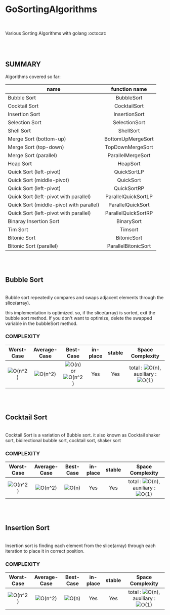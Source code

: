 # GoSortingAlgorithms

<br />

 Various Sorting Algorithms with golang :octocat:
   

<br /><br />


## SUMMARY

Algorithms covered so far:

| name | function name | 
| --- | :-: | 
| Bubble Sort | BubbleSort |
| Cocktail Sort | CocktailSort |
| Insertion Sort | InsertionSort |
| Selection Sort | SelectionSort |
| Shell Sort | ShellSort |
| Merge Sort (bottom-up) | BottomUpMergeSort |
| Merge Sort (top-down) | TopDownMergeSort |
| Merge Sort (parallel) | ParallelMergeSort |
| Heap Sort | HeapSort |
| Quick Sort (left-pivot) | QuickSortLP |
| Quick Sort (middle-pivot) | QuickSort |
| Quick Sort (left-pivot) | QuickSortRP |
| Quick Sort (left-pivot with parallel) | ParallelQuickSortLP |
| Quick Sort (middle-pivot with parallel) | ParallelQuickSort |
| Quick Sort (left-pivot with parallel) | ParallelQuickSortRP |
| Binaray Insertion Sort | BinarySort |
| Tim Sort | Timsort |
| Bitonic Sort | BitonicSort |
| Bitonic Sort (parallel) | ParallelBitonicSort |


<br />
<br />

## Bubble Sort

<br />
Bubble sort repeatedly compares and swaps adjacent elements through the slice(array).

this implementation is optimized. so, if the slice(array) is sorted, exit the bubble sort method. If you don't want to optimize, delete the swapped variable in the bubbleSort method.<br />

### COMPLEXITY


| Worst-Case | Average-Case | Best-Case | in-place | stable | Space Complexity |
| :-: | :-: | :-: | :-: | :-: | :-: |
| ![O(n^2)](https://latex.codecogs.com/svg.image?O(n^{2})) | ![O(n^2)](https://latex.codecogs.com/svg.image?O(n^{2})) | ![O(n)](https://latex.codecogs.com/svg.image?O(n)) or ![O(n^2)](https://latex.codecogs.com/svg.image?O(n^{2})) | Yes | Yes | total : ![O(n)](https://latex.codecogs.com/svg.image?O(n)), auxiliary : ![O(1)](https://latex.codecogs.com/svg.image?O(1)) |



<br />
<br />

## Cocktail Sort

<br />
Cocktail Sort is a variation of Bubble sort.
it also known as Cocktail shaker sort, bidirectional bubble sort, cocktail sort, shaker sort
<br />

### COMPLEXITY


| Worst-Case | Average-Case | Best-Case | in-place | stable | Space Complexity |
| :-: | :-: | :-: | :-: | :-: | :-: |
| ![O(n^2)](https://latex.codecogs.com/svg.image?O(n^{2})) | ![O(n^2)](https://latex.codecogs.com/svg.image?O(n^{2})) | ![O(n)](https://latex.codecogs.com/svg.image?O(n)) | Yes | Yes | total : ![O(n)](https://latex.codecogs.com/svg.image?O(n)), auxiliary : ![O(1)](https://latex.codecogs.com/svg.image?O(1)) |



<br />
<br />

## Insertion Sort

<br />
Insertion sort is finding each element from the slice(array) through each iteration to place it in correct position.
<br />

### COMPLEXITY


| Worst-Case | Average-Case | Best-Case | in-place | stable | Space Complexity |
| :-: | :-: | :-: | :-: | :-: | :-: |
| ![O(n^2)](https://latex.codecogs.com/svg.image?O(n^{2})) | ![O(n^2)](https://latex.codecogs.com/svg.image?O(n^{2})) | ![O(n)](https://latex.codecogs.com/svg.image?O(n)) | Yes | Yes | total : ![O(n)](https://latex.codecogs.com/svg.image?O(n)), auxiliary : ![O(1)](https://latex.codecogs.com/svg.image?O(1)) |
